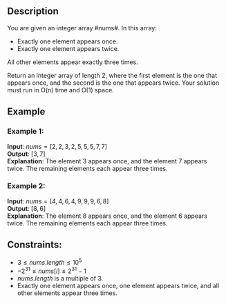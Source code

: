 ## Description
You are given an integer array #nums#. In this array:
- Exactly one element appears once.
- Exactly one element appears twice.

All other elements appear exactly three times.

Return an integer array of length $2$, where the first element is the one that appears once, and the second is the one that appears twice. Your solution must run in O(n) time and O(1) space.

## Example
### Example 1:
**Input**: $nums = [2,2,3,2,5,5,5,7,7]$  
**Output**: $[3,7]$  
**Explanation**: The element $3$ appears once, and the element $7$ appears twice. The remaining elements each appear three times.

### Example 2:
**Input**: $nums = [4,4,6,4,9,9,9,6,8]$  
**Output**: $[8,6]$  
**Explanation**: The element $8$ appears once, and the element $6$ appears twice. The remaining elements each appear three times.

## Constraints:
- $3 \leq nums.length \leq 10^5$
- $-2^{31} \leq nums[i] \leq 2^{31} - 1$
- $nums.length$ is a multiple of $3$.
- Exactly one element appears once, one element appears twice, and all other elements appear three times.
